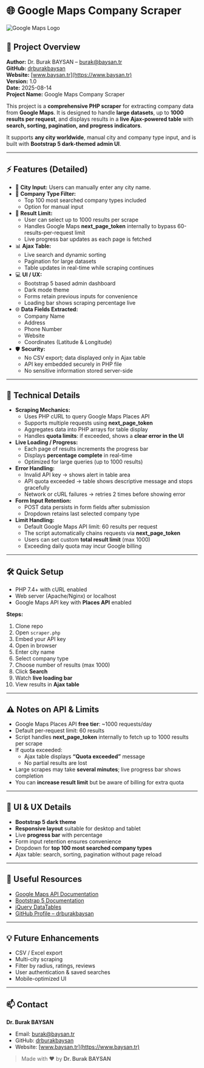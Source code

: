 # 🌐 Google Maps Company Scraper

![Google Maps Logo](https://upload.wikimedia.org/wikipedia/commons/9/99/Google_Maps_icon_%282020%29.svg)

## 📌 Project Overview

**Author:** Dr. Burak BAYSAN – [burak@baysan.tr](mailto:burak@baysan.tr)  
**GitHub:** [drburakbaysan](https://github.com/drburakbaysan)  
**Website:** [www.baysan.tr](https://www.baysan.tr)  
**Version:** 1.0  
**Date:** 2025-08-14  
**Project Name:** Google Maps Company Scraper  

This project is a **comprehensive PHP scraper** for extracting company data from **Google Maps**. It is designed to handle **large datasets**, up to **1000 results per request**, and displays results in a **live Ajax-powered table** with **search, sorting, pagination, and progress indicators**.  

It supports **any city worldwide**, manual city and company type input, and is built with **Bootstrap 5 dark-themed admin UI**.  

---

## ⚡ Features (Detailed)

- 🌆 **City Input:** Users can manually enter any city name.  
- 🏢 **Company Type Filter:**  
  - Top 100 most searched company types included  
  - Option for manual input  
- 🔢 **Result Limit:**  
  - User can select up to 1000 results per scrape  
  - Handles Google Maps **next_page_token** internally to bypass 60-results-per-request limit  
  - Live progress bar updates as each page is fetched  
- 📊 **Ajax Table:**  
  - Live search and dynamic sorting  
  - Pagination for large datasets  
  - Table updates in real-time while scraping continues  
- 💻 **UI / UX:**  
  - Bootstrap 5 based admin dashboard  
  - Dark mode theme  
  - Forms retain previous inputs for convenience  
  - Loading bar shows scraping percentage live  
- 🌐 **Data Fields Extracted:**  
  - Company Name  
  - Address  
  - Phone Number  
  - Website  
  - Coordinates (Latitude & Longitude)  
- 🛡️ **Security:**  
  - No CSV export; data displayed only in Ajax table  
  - API key embedded securely in PHP file  
  - No sensitive information stored server-side  

---

## 🧩 Technical Details

- **Scraping Mechanics:**  
  - Uses PHP cURL to query Google Maps Places API  
  - Supports multiple requests using **next_page_token**  
  - Aggregates data into PHP arrays for table display  
  - Handles **quota limits**: if exceeded, shows a **clear error in the UI**  
- **Live Loading / Progress:**  
  - Each page of results increments the progress bar  
  - Displays **percentage complete** in real-time  
  - Optimized for large queries (up to 1000 results)  
- **Error Handling:**  
  - Invalid API key → shows alert in table area  
  - API quota exceeded → table shows descriptive message and stops gracefully  
  - Network or cURL failures → retries 2 times before showing error  
- **Form Input Retention:**  
  - POST data persists in form fields after submission  
  - Dropdown retains last selected company type  
- **Limit Handling:**  
  - Default Google Maps API limit: 60 results per request  
  - The script automatically chains requests via **next_page_token**  
  - Users can set custom **total result limit** (max 1000)  
  - Exceeding daily quota may incur Google billing  

---

## 🛠️ Quick Setup

- PHP 7.4+ with cURL enabled  
- Web server (Apache/Nginx) or localhost  
- Google Maps API key with **Places API** enabled  

**Steps:**  

1. Clone repo  
2. Open `scraper.php`  
3. Embed your API key  
4. Open in browser  
5. Enter city name  
6. Select company type  
7. Choose number of results (max 1000)  
8. Click **Search**  
9. Watch **live loading bar**  
10. View results in **Ajax table**  

---

## ⚠️ Notes on API & Limits

- Google Maps Places API **free tier**: ~1000 requests/day  
- Default per-request limit: 60 results  
- Script handles **next_page_token** internally to fetch up to 1000 results per scrape  
- If quota exceeded:  
  - Ajax table displays **“Quota exceeded”** message  
  - No partial results are lost  
- Large scrapes may take **several minutes**; live progress bar shows completion  
- You can **increase result limit** but be aware of billing for extra quota  

---

## 🎨 UI & UX Details

- **Bootstrap 5 dark theme**  
- **Responsive layout** suitable for desktop and tablet  
- Live **progress bar** with percentage  
- Form input retention ensures convenience  
- Dropdown for **top 100 most searched company types**  
- Ajax table: search, sorting, pagination without page reload  

---

## 🔗 Useful Resources

- [Google Maps API Documentation](https://developers.google.com/maps/documentation)  
- [Bootstrap 5 Documentation](https://getbootstrap.com/docs/5.0/getting-started/introduction/)  
- [jQuery DataTables](https://datatables.net/)  
- [GitHub Profile – drburakbaysan](https://github.com/drburakbaysan)  

---

## 💡 Future Enhancements

- CSV / Excel export  
- Multi-city scraping  
- Filter by radius, ratings, reviews  
- User authentication & saved searches  
- Mobile-optimized UI  

---

## 📫 Contact

**Dr. Burak BAYSAN**  
- Email: [burak@baysan.tr](mailto:burak@baysan.tr)  
- GitHub: [drburakbaysan](https://github.com/drburakbaysan)  
- Website: [www.baysan.tr](https://www.baysan.tr)  

> Made with ❤️ by **Dr. Burak BAYSAN**
